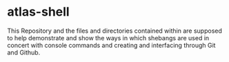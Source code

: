 # atlas-shell
This Repository and the files and directories contained within are supposed to help demonstrate and show the ways in which shebangs are used in concert with console commands and creating and interfacing through Git and Github.
